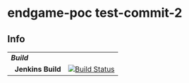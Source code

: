 # endgame-poc test-commit-2 

## Info
| | |
| --- | --- |
| ***Build*** | &nbsp; |
| &nbsp;&nbsp;**Jenkins Build** | [![Build Status](https://jenkins.mvs.easlab.co.uk/buildStatus/icon?job=endgame%2Fmaster)](https://jenkins.mvs.easlab.co.uk/job/endgame/job/master/) |
